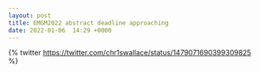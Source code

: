 ```yaml
---
layout: post
title: EMGM2022 abstract deadline approaching
date: 2022-01-06  14:29 +0000
---
```

{% twitter https://twitter.com/chr1swallace/status/1479071690399309825 %}
